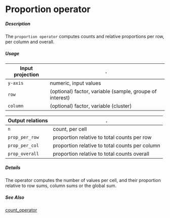 # Proportion operator

##### Description

The `proportion operator` computes counts and relative proportions per row, per column and overall.

##### Usage

Input projection|.
---|---
`y-axis`        | numeric, input values 
`row`        | (optional) factor, variable (sample, groupe of interest)
`column`        | (optional) factor, variable (cluster)

Output relations|.
---|---
`n`        | count, per cell
`prop_per_row`        | proportion relative to total counts per row
`prop_per_col`        | proportion relative to total counts per column
`prop_overall`        | proportion relative to total counts overall

##### Details

The operator computes the number of values per cell, and their proportion relative to row sums, column sums or the global sum.

##### See Also

[count_operator](https://github.com/tercen/count_operator)

